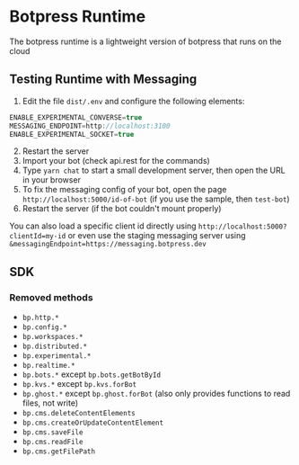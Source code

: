 # Botpress Runtime

The botpress runtime is a lightweight version of botpress that runs on the cloud

## Testing Runtime with Messaging

1. Edit the file `dist/.env` and configure the following elements:

```js
ENABLE_EXPERIMENTAL_CONVERSE=true
MESSAGING_ENDPOINT=http://localhost:3100
ENABLE_EXPERIMENTAL_SOCKET=true
```

2. Restart the server
3. Import your bot (check api.rest for the commands)
4. Type `yarn chat` to start a small development server, then open the URL in your browser
5. To fix the messaging config of your bot, open the page `http://localhost:5000/id-of-bot` (if you use the sample, then `test-bot`)
6. Restart the server (if the bot couldn't mount properly)

You can also load a specific client id directly using `http://localhost:5000?clientId=my-id` or even use the staging messaging server using `&messagingEndpoint=https://messaging.botpress.dev`

## SDK

### Removed methods

- `bp.http.*`
- `bp.config.*`
- `bp.workspaces.*`
- `bp.distributed.*`
- `bp.experimental.*`
- `bp.realtime.*`
- `bp.bots.*` except `bp.bots.getBotById`
- `bp.kvs.*` except `bp.kvs.forBot`
- `bp.ghost.*` except `bp.ghost.forBot` (also only provides functions to read files, not write)
- `bp.cms.deleteContentElements`
- `bp.cms.createOrUpdateContentElement`
- `bp.cms.saveFile`
- `bp.cms.readFile`
- `bp.cms.getFilePath`
